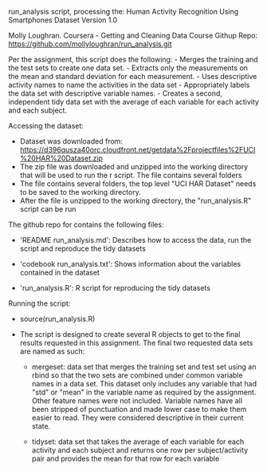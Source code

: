
run_analysis script, processing the:
Human Activity Recognition Using Smartphones Dataset
Version 1.0

Molly Loughran.
Coursera - Getting and Cleaning Data Course
Githup Repo: https://github.com/mollyloughran/run_analysis.git




Per the assignment, this script does the following:
    - Merges the training and the test sets to create one data set.
    - Extracts only the measurements on the mean and standard deviation for each measurement. 
    - Uses descriptive activity names to name the activities in the data set
    - Appropriately labels the data set with descriptive variable names. 
    - Creates a second, independent tidy data set with the average of each variable for each activity and each subject. 


Accessing the dataset:
- Dataset was downloaded from: https://d396qusza40orc.cloudfront.net/getdata%2Fprojectfiles%2FUCI%20HAR%20Dataset.zip 
- The zip file was downloaded and unzipped into the working directory that will be used to run the r script. The file contains several folders
- The file contains several folders, the top level "UCI HAR Dataset" needs to be saved to the working directory.
- After the file is unzipped to the working directory, the "run_analysis.R" script can be run 


The github repo for contains the following files:

- 'README run_analysis.md': Describes how to access the data, run the script and reproduce the tidy datasets

- 'codebook run_analysis.txt': Shows information about the variables contained in the dataset

- 'run_analysis.R': R script for reproducing the tidy datasets


Running the script:

- source(run_analysis.R)

- The script is designed to create several R objects to get to the final results requested in this assignment. The final two requested data sets are named as such:

	- mergeset: data set that merges the training set and test set using an rbind so that the two sets are combined under common variable names in a data set. This dataset only includes any variable that had "std" or "mean" in the variable name as required by the assignment. Other feature names were not included. Variable names have all been stripped of punctuation and made lower case to make them easier to read. They were considered descriptive in their current state.

	- tidyset: data set that takes the average of each variable for each activity and each subject and returns one row per subject/activity pair and provides the mean for that row for each variable
